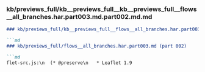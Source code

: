 ### kb/previews_full/kb__previews_full__kb__previews_full__flows__all_branches.har.part003.md.part002.md.md

```md
### kb/previews_full/kb__previews_full__flows__all_branches.har.part003.md.part002.md

```md
### kb/previews_full/flows__all_branches.har.part003.md (part 002)

```md
flet-src.js:\n  (* @preserve\n   * Leaflet 1.9
```

```

```

```
